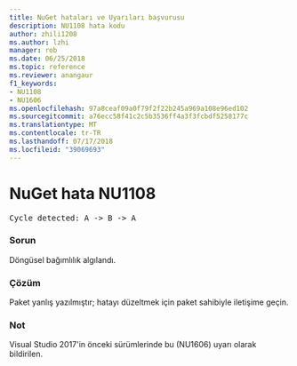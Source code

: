 ```yaml
---
title: NuGet hataları ve Uyarıları başvurusu
description: NU1108 hata kodu
author: zhili1208
ms.author: lzhi
manager: rob
ms.date: 06/25/2018
ms.topic: reference
ms.reviewer: anangaur
f1_keywords:
- NU1108
- NU1606
ms.openlocfilehash: 97a8ceaf09a0f79f2f22b245a969a108e96ed102
ms.sourcegitcommit: a76ecc58f41c2c5b3536ff4a3f3fcbdf5258177c
ms.translationtype: MT
ms.contentlocale: tr-TR
ms.lasthandoff: 07/17/2018
ms.locfileid: "39069693"
---
```

# <a name="nuget-error-nu1108"></a>NuGet hata NU1108

<pre>Cycle detected: A -> B -> A</pre>

### <a name="issue"></a>Sorun
Döngüsel bağımlılık algılandı.

### <a name="solution"></a>Çözüm
Paket yanlış yazılmıştır; hatayı düzeltmek için paket sahibiyle iletişime geçin.

### <a name="note"></a>Not
Visual Studio 2017'in önceki sürümlerinde bu (NU1606) uyarı olarak bildirilen.
